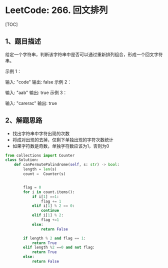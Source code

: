 # LeetCode: 266. 回文排列

[TOC]

## 1、题目描述

给定一个字符串，判断该字符串中是否可以通过重新排列组合，形成一个回文字符串。

示例 1：

输入: "code"
输出: false
示例 2：

输入: "aab"
输出: true
示例 3：

输入: "carerac"
输出: true



## 2、解题思路

- 找出字符串中字符出现的次数
- 将成对出现的去掉，仅剩下单独出现的字符次数统计
- 如果字符数是奇数，单独字符数应该为1，否则为0



```python
from collections import Counter
class Solution:
    def canPermutePalindrome(self, s: str) -> bool:
        length = len(s)
        count =  Counter(s)


        flag = 0
        for i in count.items():
            if i[1] ==1:
                flag += 1
            elif i[1] % 2 == 0:
                continue
            elif i[1] % 2:
                flag +=1
            else:
                return False

        if length % 2 and flag == 1:
            return True
        elif length %2 ==0 and not flag:
            return True
        else:
            return False
```

